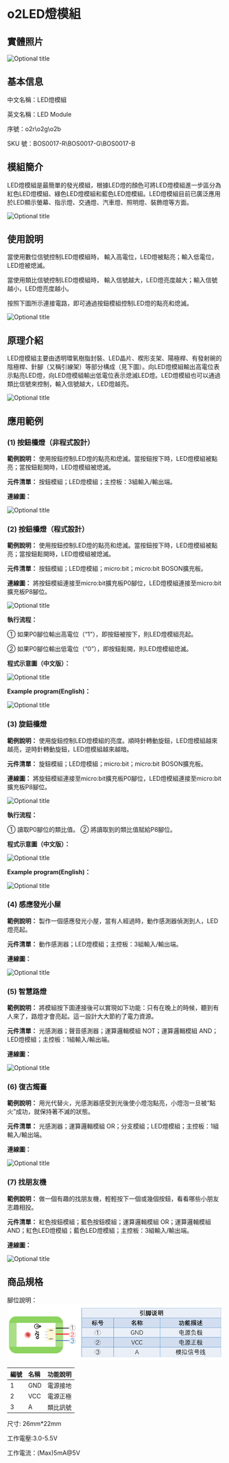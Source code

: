 # o2LED燈模組

## 實體照片

![Optional title](../.gitbook/assets/bosonled-mo-kuai-shi-wu-tu.png)

## 基本信息

中文名稱：LED燈模組

英文名稱：LED Module

序號：o2r\o2g\o2b

SKU 號：BOS0017-R\BOS0017-G\BOS0017-B

## 模組簡介

LED燈模組是最簡單的發光模組，根據LED燈的顏色可將LED燈模組進一步區分為紅色LED燈模組、綠色LED燈模組和藍色LED燈模組。LED燈模組目前已廣泛應用於LED顯示螢幕、指示燈、交通燈、汽車燈、照明燈、裝飾燈等方面。

![Optional title](../.gitbook/assets/bosonled-mo-kuai-shi-li.png)

## 使用說明

當使用數位信號控制LED燈模組時， 輸入高電位，LED燈被點亮；輸入低電位，LED燈被熄滅。

當使用類比信號控制LED燈模組時， 輸入信號越大，LED燈亮度越大；輸入信號越小，LED燈亮度越小。

按照下圖所示連接電路，即可通過按鈕模組控制LED燈的點亮和熄滅。

![Optional title](../.gitbook/assets/bosonled-mo-kuai-shi-yong-shuo-ming.png)

## 原理介紹

LED燈模組主要由透明環氧樹脂封裝、LED晶片、楔形支架、陽極桿、有發射碗的陰極桿、針腳（又稱引線架）等部分構成（見下圖）。向LED燈模組輸出高電位表示點亮LED燈，向LED燈模組輸出低電位表示熄滅LED燈。LED燈模組也可以通過類比信號來控制，輸入信號越大，LED燈越亮。

![Optional title](../.gitbook/assets/bosonled-mo-kuai-yuan-li-jie-shao.jpg)

## 應用範例

### **\(1\) 按鈕檯燈（非程式設計）**

**範例說明：** 使用按鈕控制LED燈的點亮和熄滅。當按鈕按下時，LED燈模組被點亮；當按鈕鬆開時，LED燈模組被熄滅。

**元件清單：** 按鈕模組；LED燈模組；主控板：3組輸入/輸出端。

**連線圖：**

![Optional title](../.gitbook/assets/bosonled-mo-kuai-an-niu-tai-deng-1-lian-xian-tu.png)

### **\(2\) 按鈕檯燈（程式設計）**

**範例說明：** 使用按鈕控制LED燈的點亮和熄滅。當按鈕按下時，LED燈模組被點亮；當按鈕鬆開時，LED燈模組被熄滅。

**元件清單：** 按鈕模組；LED燈模組；micro:bit；micro:bit BOSON擴充板。

**連線圖：** 將按鈕模組連接至micro:bit擴充板P0腳位，LED燈模組連接至micro:bit擴充板P8腳位。

![Optional title](../.gitbook/assets/bosonled-mo-kuai-an-niu-tai-deng-2-lian-xian-tu.png)

**執行流程：**

① 如果P0腳位輸出高電位（“1”），即按鈕被按下，則LED燈模組亮起。

② 如果P0腳位輸出低電位（“0”），即按鈕鬆開，則LED燈模組熄滅。

**程式示意圖（中文版）：**

![Optional title](../.gitbook/assets/bosonled-mo-kuai-an-niu-tai-deng-2-cheng-xu-shi-yi-tu-zhong-wen-ban.png)

**Example program(English)：**

![Optional title](../.gitbook/assets/bosonled-mo-kuai-an-niu-tai-deng-2-cheng-xu-shi-yi-tu-ying-wen-ban.png)

### **\(3\) 旋鈕檯燈**

**範例說明：** 使用旋鈕控制LED燈模組的亮度。順時針轉動旋鈕，LED燈模組越來越亮，逆時針轉動旋鈕，LED燈模組越來越暗。

**元件清單：** 旋鈕模組；LED燈模組；micro:bit；micro:bit BOSON擴充板。

**連線圖：** 將旋鈕模組連接至micro:bit擴充板P0腳位，LED燈模組連接至micro:bit擴充板P8腳位。

![Optional title](../.gitbook/assets/bosonled-mo-kuai-xuan-niu-tai-deng-lian-xian-tu.png)

**執行流程：**

① 讀取P0腳位的類比值。 ② 將讀取到的類比值賦給P8腳位。

**程式示意圖（中文版）：**

![Optional title](../.gitbook/assets/bosonled-mo-kuai-xuan-niu-tai-deng-cheng-xu-shi-yi-tu-zhong-wen-ban.png)

**Example program(English)：**

![Optional title](../.gitbook/assets/bosonled-mo-kuai-xuan-niu-tai-deng-cheng-xu-shi-yi-tu-ying-wen-ban.png)

### **\(4\) 感應發光小屋**

**範例說明：** 製作一個感應發光小屋，當有人經過時，動作感測器偵測到人，LED燈亮起。

**元件清單：** 動作感測器；LED燈模組；主控板：3組輸入/輸出端。

**連線圖：**

![Optional title](../.gitbook/assets/bosonled-mo-kuai-gan-ying-fa-guang-xiao-wu-lian-xian-tu.png)

### **\(5\) 智慧路燈**

**範例說明：** 將模組按下圖連接後可以實現如下功能：只有在晚上的時候，聽到有人來了，路燈才會亮起。這一設計大大節約了電力資源。

**元件清單：** 光感測器；聲音感測器；運算邏輯模組 NOT；運算邏輯模組 AND；LED燈模組；主控板：1組輸入/輸出端。

**連線圖：**

![Optional title](../.gitbook/assets/bosonled-mo-kuai-zhi-neng-lu-deng-lian-xian-tu.png)

### **\(6\) 復古燭臺**

**範例說明：** 用光代替火，光感測器感受到光後使小燈泡點亮，小燈泡一旦被“點火”成功，就保持著不滅的狀態。

**元件清單：** 光感測器；運算邏輯模組 OR；分支模組；LED燈模組；主控板：1組輸入/輸出端。

**連線圖：**

![Optional title](../.gitbook/assets/bosonled-mo-kuai-fu-gu-zhu-tai-lian-xian-tu.png)

### **\(7\) 找朋友機**

**範例說明：** 做一個有趣的找朋友機，輕輕按下一個或幾個按鈕，看看哪些小朋友志趣相投。

**元件清單：** 紅色按鈕模組；藍色按鈕模組；運算邏輯模組 OR；運算邏輯模組 AND；紅色LED燈模組；藍色LED燈模組；主控板：3組輸入/輸出端。

**連線圖：**

![Optional title](../.gitbook/assets/bosonled-mo-kuai-zhao-peng-you-ji-lian-xian-tu.png)

## 商品規格

腳位說明： 
![](../.gitbook/assets/output_modules/led_module/led_module_spec.png)

| **編號** | **名稱** | **功能說明** |
| :--- | :--- | :--- |
| 1 | GND | 電源接地 |
| 2 | VCC | 電源正極 |
| 3 | A | 類比訊號 |

尺寸: 26mm\*22mm

工作電壓:3.0-5.5V

工作電流：\(Max\)5mA@5V

